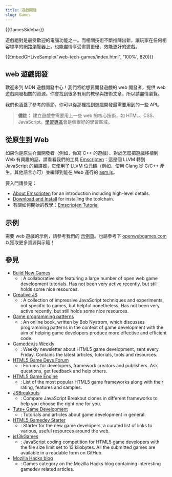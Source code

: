 ```yaml
---
title: 遊戲開發
slug: Games
---
```


{{GamesSidebar}}

遊戲絕對是最受歡迎的電腦功能之一。而相關技術不斷推陳出新，讓玩家在任何相容標準的網路瀏覽器上，也能盡情享受畫質更優、效能更好的遊戲。

{{EmbedGHLiveSample("web-tech-games/index.html", '100%', 820)}}

## web 遊戲開發

歡迎來到 MDN 遊戲開發中心！我們將給想要開發遊戲的 web 開發者，提供 web 遊戲開發相關的資源。你會找到很多有用的教學與技術文章，所以請盡情瀏覽。

我們也涵蓋了參考的章節，你可以從那裡找到遊戲開發最需要用到的一些 API。

> **備註：** 建立遊戲會需要用上一些 web 的核心技術，如 HTML、CSS、JavaScript。[學習專區](/zh-TW/docs/Learn)會是個很好的學習區域。

## 從原生到 Web

如果你是原生介面開發者（例如，你寫 C++ 的遊戲）、對於怎麼把遊戲移植到 Web 有興趣的話，請看看我們的工具 [Emscripten](http://kripken.github.io/emscripten-site/index.html)：這是個 LLVM 轉到 JavaScript 的編譯器，它使用了 LLVM 位元碼（例如，使用 Clang 從 C/C++ 產生。其他語言亦可）並編譯到能在 Web 運行的 [asm.js](/zh-TW/docs/Games/Tools/asm.js)。

要入門請參見：

- [About Emscripten](http://kripken.github.io/emscripten-site/docs/introducing_emscripten/about_emscripten.html) for an introduction including high-level details.
- [Download and Install](http://kripken.github.io/emscripten-site/docs/getting_started/downloads.html) for installing the toolchain.
- 有關如何開始的教學：[Emscripten Tutorial](http://kripken.github.io/emscripten-site/docs/getting_started/Tutorial.html)

## 示例

需要 web 遊戲的示例，請參考我們的 [示例頁](/zh-TW/docs/Games/Examples)。也請參考下 [openwebgames.com](http://www.openwebgames.com/) 以獲取更多資源與示範！

## 參見

- [Build New Games](http://buildnewgames.com/)
  - : A collaborative site featuring a large number of open web game development tutorials. Has not been very active recently, but still holds some nice resources.
- [Creative JS](http://creativejs.com/)
  - : A collection of impressive JavaScript techniques and experiments, not specific to games, but helpful nonetheless. Has not been very active recently, but still holds some nice resources.
- [Game programming patterns](http://gameprogrammingpatterns.com/)
  - : An online book, written by Bob Nystrom, which discusses programming patterns in the context of game development with the aim of helping game developers produce more effective and efficient code.
- [Gamedev.js Weekly](http://gamedevjsweekly.com/)
  - : Weekly newsletter about HTML5 game development, sent every Friday. Contains the latest articles, tutorials, tools and resources.
- [HTML5 Game Devs Forum](http://www.html5gamedevs.com/)
  - : Forums for developers, framework creators and publishers. Ask questions, get feedback and help others.
- [HTML5 Game Engine](http://html5gameengine.com/)
  - : List of the most popular HTML5 game frameworks along with their rating, features and samples.
- [JSBreakouts](http://www.jsbreakouts.org/)
  - : Compare JavaScript Breakout clones in different frameworks to help you choose the right one for you.
- [Tuts+ Game Development](http://gamedevelopment.tutsplus.com/)
  - : Tutorials and articles about game development in general.
- [HTML5 Gamedev Starter](http://html5devstarter.enclavegames.com/)
  - : Starter for the new game developers, a curated list of links to various, useful resources around the web.
- [js13kGames](https://js13kgames.com/)
  - : JavaScript coding competition for HTML5 game developers with the file size limit set to 13 kilobytes. All the submitted games are available in a readable form on GitHub.
- [Mozilla Hacks blog](https://hacks.mozilla.org/category/games/)
  - : Games category on the Mozilla Hacks blog containing interesting gamedev related articles.
